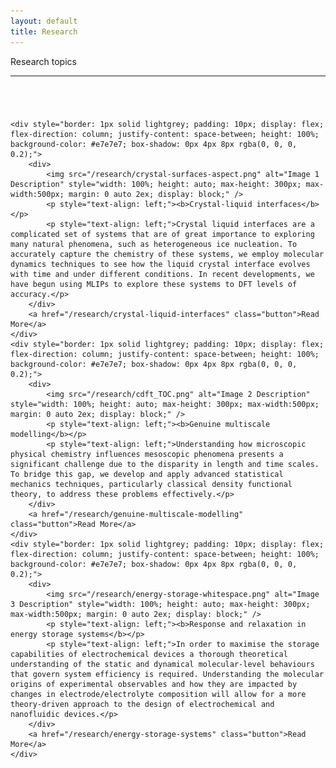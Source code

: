 ```yaml
---
layout: default
title: Research
---
```


<div class = "pageheadline" >Research topics</div>
<hr class="custom-hr">

<div style="height: 40px;"></div>

<div class="research-grid">

    <div style="border: 1px solid lightgrey; padding: 10px; display: flex; flex-direction: column; justify-content: space-between; height: 100%; background-color: #e7e7e7; box-shadow: 0px 4px 8px rgba(0, 0, 0, 0.2);">
        <div>
            <img src="/research/crystal-surfaces-aspect.png" alt="Image 1 Description" style="width: 100%; height: auto; max-height: 300px; max-width:500px; margin: 0 auto 2ex; display: block;" />
            <p style="text-align: left;"><b>Crystal-liquid interfaces</b></p>
            <p style="text-align: left;">Crystal liquid interfaces are a complicated set of systems that are of great importance to exploring many natural phenomena, such as heterogeneous ice nucleation. To accurately capture the chemistry of these systems, we employ molecular dynamics techniques to see how the liquid crystal interface evolves with time and under different conditions. In recent developments, we have begun using MLIPs to explore these systems to DFT levels of accuracy.</p>
        </div>
        <a href="/research/crystal-liquid-interfaces" class="button">Read More</a>
    </div>
    <div style="border: 1px solid lightgrey; padding: 10px; display: flex; flex-direction: column; justify-content: space-between; height: 100%; background-color: #e7e7e7; box-shadow: 0px 4px 8px rgba(0, 0, 0, 0.2);">
        <div>
            <img src="/research/cdft_TOC.png" alt="Image 2 Description" style="width: 100%; height: auto; max-height: 300px; max-width:500px; margin: 0 auto 2ex; display: block;" />
            <p style="text-align: left;"><b>Genuine multiscale modelling</b></p>
            <p style="text-align: left;">Understanding how microscopic physical chemistry influences mesoscopic phenomena presents a significant challenge due to the disparity in length and time scales. To bridge this gap, we develop and apply advanced statistical mechanics techniques, particularly classical density functional theory, to address these problems effectively.</p>
        </div>
        <a href="/research/genuine-multiscale-modelling" class="button">Read More</a>
    </div>
    <div style="border: 1px solid lightgrey; padding: 10px; display: flex; flex-direction: column; justify-content: space-between; height: 100%; background-color: #e7e7e7; box-shadow: 0px 4px 8px rgba(0, 0, 0, 0.2);">
        <div>
            <img src="/research/energy-storage-whitespace.png" alt="Image 3 Description" style="width: 100%; height: auto; max-height: 300px; max-width:500px; margin: 0 auto 2ex; display: block;" />
            <p style="text-align: left;"><b>Response and relaxation in energy storage systems</b></p>
            <p style="text-align: left;">In order to maximise the storage capabilities of electrochemical devices a thorough theoretical understanding of the static and dynamical molecular-level behaviours that govern system efficiency is required. Understanding the molecular origins of experimental observables and how they are impacted by changes in electrode/electrolyte composition will allow for a more theory-driven approach to the design of electrochemical and nanofluidic devices.</p>
        </div>
        <a href="/research/energy-storage-systems" class="button">Read More</a>
    </div>
</div>
